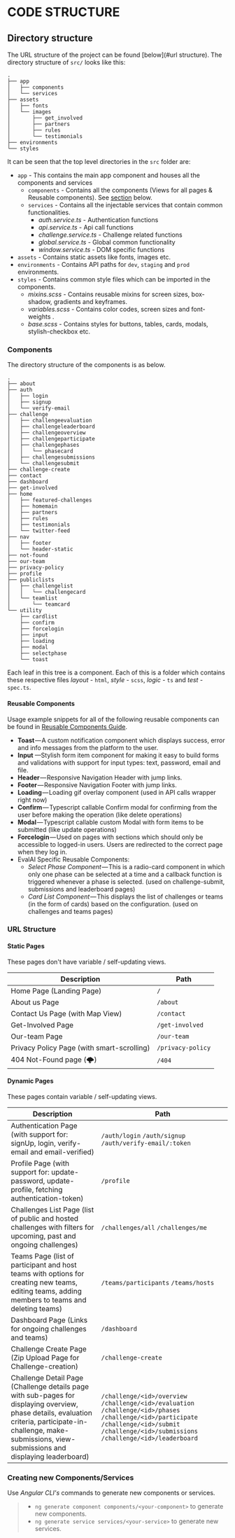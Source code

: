 # CODE STRUCTURE

## Directory structure

The URL structure of the project can be found [below](#url structure).
The directory structure of `src/` looks like this:

```
.
├── app
│   ├── components
│   └── services
├── assets
│   ├── fonts
│   └── images
│       ├── get_involved
│       ├── partners
│       ├── rules
│       └── testimonials
├── environments
└── styles
``` 
It can be seen that the top level directories in the `src` folder are:
- `app` - This contains the main app component and houses all the components and services
	- `components` - Contains all the components (Views for all pages & Reusable components). See [section](#components) below. 
	- `services` - Contains all the injectable services that contain common functionalities.
		- _auth.service.ts_ - Authentication functions
		- _api.service.ts_ - Api call functions
		- _challenge.service.ts_ - Challenge related functions
		- _global.service.ts_ - Global common functionality
		- _window.service.ts_ - DOM specific functions
- `assets` - Contains static assets like fonts, images etc.
- `environments` - Contains API paths for `dev`, `staging` and `prod` environments.
- `styles` - Contains common style files which can be imported in the components.
	- _mixins.scss_ - Contains reusable mixins for screen sizes, box-shadow, gradients and keyframes.
	- _variables.scss_ - Contains color codes, screen sizes and font-weights .
	- _base.scss_ - Contains styles for buttons, tables, cards, modals, stylish-checkbox etc.

### Components

The directory structure of the components is as below.

```
.
├── about
├── auth
│   ├── login
│   ├── signup
│   └── verify-email
├── challenge
│   ├── challengeevaluation
│   ├── challengeleaderboard
│   ├── challengeoverview
│   ├── challengeparticipate
│   ├── challengephases
│   │   └── phasecard
│   ├── challengesubmissions
│   └── challengesubmit
├── challenge-create
├── contact
├── dashboard
├── get-involved
├── home
│   ├── featured-challenges
│   ├── homemain
│   ├── partners
│   ├── rules
│   ├── testimonials
│   └── twitter-feed
├── nav
│   ├── footer
│   └── header-static
├── not-found
├── our-team
├── privacy-policy
├── profile
├── publiclists
│   ├── challengelist
│   │   └── challengecard
│   └── teamlist
│       └── teamcard
└── utility
    ├── cardlist
    ├── confirm
    ├── forcelogin
    ├── input
    ├── loading
    ├── modal
    ├── selectphase
    └── toast
```
Each leaf in this tree is a component. Each of this is a folder which contains these respective files _layout_ - `html`, _style_ - `scss`, _logic_ - `ts` and _test_ - `spec.ts`. 


#### Reusable Components
Usage example snippets for all of the following reusable components can be found in [Reusable Components Guide](https://github.com/Cloud-CV/EvalAI-ngx/blob/master/.github/REUSABLE_COMPONENTS.md).
- **Toast** — A custom notification component which displays success, error and info messages from the platform to the user.
- **Input** —Stylish form item component for making it easy to build forms and validations with support for input types: text, password, email and file.
- **Header** — Responsive Navigation Header with jump links.
- **Footer** — Responsive Navigation Footer with jump links.
- **Loading** — Loading gif overlay component (used in API calls wrapper right now)
- **Confirm** — Typescript callable Confirm modal for confirming from the user before making the operation (like delete operations)
- **Modal** — Typescript callable custom Modal with form items to be submitted (like update operations)
- **Forcelogin** — Used on pages with sections which should only be accessible to logged-in users. Users are redirected to the correct page when they log in.
- EvalAI Specific Reusable Components:
	- _Select Phase Component_ — This is a radio-card component in which only one phase can be selected at a time and a callback function is triggered whenever a phase is selected. (used on challenge-submit, submissions and leaderboard pages)
	- _Card List Component_ — This displays the list of challenges or teams (in the form of cards) based on the configuration. (used on challenges and teams pages)


### URL Structure

#### Static Pages 
These pages don't have variable / self-updating views.

Description | Path 
--- | ---
Home Page (Landing Page) | `/`
About us Page | `/about`
Contact Us Page (with Map View) | `/contact`
Get-Involved Page | `/get-involved`
Our-team Page | `/our-team`
Privacy Policy Page (with smart-scrolling) | `/privacy-policy`
404 Not-Found page (🌩) | `/404`


#### Dynamic Pages
These pages contain variable / self-updating views.

Description | Path 
--- | ---
Authentication Page (with support for: signUp, login, verify-email and email-verified) | `/auth/login` `/auth/signup` `/auth/verify-email/:token`
Profile Page (with support for: update-password, update-profile, fetching authentication-token) | `/profile`
Challenges List Page (list of public and hosted challenges with filters for upcoming, past and ongoing challenges) | `/challenges/all` `/challenges/me`
Teams Page (list of participant and host teams with options for creating new teams, editing teams, adding members to teams and deleting teams) | `/teams/participants` `/teams/hosts`
Dashboard Page (Links for ongoing challenges and teams) | `/dashboard`
Challenge Create Page (Zip Upload Page for Challenge-creation) | `/challenge-create`
Challenge Detail Page (Challenge details page with sub-pages for displaying overview, phase details, evaluation criteria, participate-in-challenge, make-submissions, view-submissions and displaying leaderboard) | `/challenge/<id>/overview` `/challenge/<id>/evaluation` `/challenge/<id>/phases` `/challenge/<id>/participate` `/challenge/<id>/submit` `/challenge/<id>/submissions` `/challenge/<id>/leaderboard`

### Creating new Components/Services
Use _Angular CLI's_ commands to generate new components or services.

> - `ng generate component components/<your-component>` to generate new components.
> - `ng generate service services/<your-service>` to generate new services.
